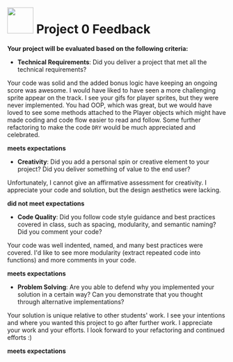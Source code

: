 # <img src="https://cloud.githubusercontent.com/assets/7833470/10423298/ea833a68-7079-11e5-84f8-0a925ab96893.png" width="60"> Project 0 Feedback

**Your project will be evaluated based on the following criteria:**

* **Technical Requirements**: Did you deliver a project that met all the technical requirements?

Your code was solid and the added bonus logic have keeping an ongoing score was awesome.  I would have liked to have seen a more challenging sprite appear on the track.  I see your gifs for player sprites, but they were never implemented.  You had OOP, which was great, but we would have loved to see some methods attached to the Player objects which might have made coding and code flow easier to read and follow.  Some further refactoring to make the code `DRY` would be much appreciated and celebrated.

**meets expectations**


* **Creativity**: Did you add a personal spin or creative element to your project? Did you deliver something of value to the end user?

Unfortunately, I cannot give an affirmative assessment for creativity.  I appreciate your code and solution, but the design aesthetics were lacking.

**did not meet expectations**

* **Code Quality**: Did you follow code style guidance and best practices covered in class, such as spacing, modularity, and semantic naming? Did you comment your code?

Your code was well indented, named, and many best practices were covered. I'd like to see more modularity (extract repeated code into functions) and more comments in your code.

**meets expectations**

* **Problem Solving**: Are you able to defend why you implemented your solution in a certain way? Can you demonstrate that you thought through alternative implementations?

Your solution is unique relative to other students' work.  I see your intentions and where you wanted this project to go after further work.  I appreciate your work and your efforts.  I look forward to your refactoring and continued efforts :)

**meets expectations**
